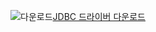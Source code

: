 ![다운로드](../ssms/media/download-icon.png)[JDBC 드라이버 다운로드](../connect/jdbc/download-microsoft-jdbc-driver-for-sql-server.md)
